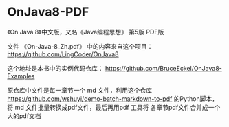 # OnJava8-PDF
《On Java 8》中文版，又名《Java编程思想》 第5版 PDF版

文件 《On-Java-8_Zh.pdf》 中的内容来自这个项目：
https://github.com/LingCoder/OnJava8

这个地址是本书中的实例代码仓库：
https://github.com/BruceEckel/OnJava8-Examples

原仓库中文件是每一章节一个 md 文件，利用这个仓库 https://github.com/wshuyi/demo-batch-markdown-to-pdf 的Python脚本，将 md 文件批量转换成pdf文件，最后再用pdf 工具将 各章节pdf文件合并成一个大的pdf文档

